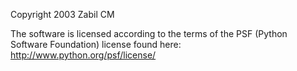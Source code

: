 Copyright 2003 Zabil CM

The software is licensed according to the terms of the PSF (Python Software Foundation) license found here: http://www.python.org/psf/license/